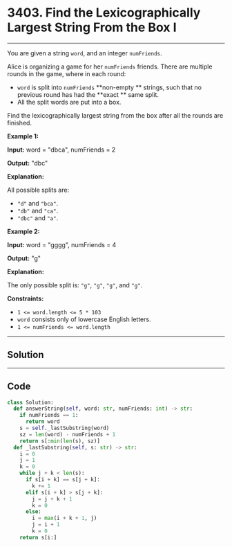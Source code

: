 # 3403. Find the Lexicographically Largest String From the Box I

---

You are given a string `word`, and an integer `numFriends`.

Alice is organizing a game for her `numFriends` friends. There are multiple rounds in the game, where in each round:

  * `word` is split into `numFriends` **non-empty ** strings, such that no previous round has had the **exact ** same split.
  * All the split words are put into a box.



Find the lexicographically largest string from the box after all the rounds are finished.

 

**Example 1:**

**Input:** word = "dbca", numFriends = 2

**Output:** "dbc"

**Explanation:**  

All possible splits are:

  * `"d"` and `"bca"`.
  * `"db"` and `"ca"`.
  * `"dbc"` and `"a"`.



**Example 2:**

**Input:** word = "gggg", numFriends = 4

**Output:** "g"

**Explanation:**  

The only possible split is: `"g"`, `"g"`, `"g"`, and `"g"`.

 

**Constraints:**

  * `1 <= word.length <= 5 * 103`
  * `word` consists only of lowercase English letters.
  * `1 <= numFriends <= word.length`

---

## Solution



---

## Code
```python
class Solution:
  def answerString(self, word: str, numFriends: int) -> str:
    if numFriends == 1:
      return word
    s = self._lastSubstring(word)
    sz = len(word) - numFriends + 1
    return s[:min(len(s), sz)]
  def _lastSubstring(self, s: str) -> str:
    i = 0
    j = 1
    k = 0
    while j + k < len(s):
      if s[i + k] == s[j + k]:
        k += 1
      elif s[i + k] > s[j + k]:
        j = j + k + 1
        k = 0
      else:
        i = max(i + k + 1, j)
        j = i + 1
        k = 0
    return s[i:]
```